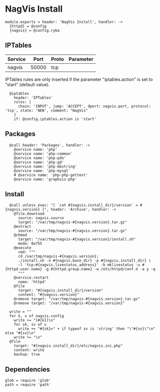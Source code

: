 
# NagVis Install

    module.exports = header: 'NagVis Install', handler: ->
      {httpd} = @config
      {nagvis} = @config.ryba

## IPTables

| Service           | Port  | Proto | Parameter       |
|-------------------|-------|-------|-----------------|
|  nagvis           | 50000 |  tcp  |                 |

IPTables rules are only inserted if the parameter "iptables.action" is set to
"start" (default value).

      @iptables
        header: 'IPTables'
        rules: [
          chain: 'INPUT', jump: 'ACCEPT', dport: nagvis.port, protocol: 'tcp', state: 'NEW', comment: "NagVis"
        ]
        if: @config.iptables.action is 'start'

## Packages

      @call header: 'Packages', handler: ->
        @service name: 'php'
        @service name: 'php-common'
        @service name: 'php-pdo'
        @service name: 'php-gd'
        @service name: 'php-mbstring'
        @service name: 'php-mysql'
        # @service name: 'php-php-gettext'
        @service name: 'graphviz-php'

## Install

      @call unless_exec: "[ `cat #{nagvis.install_dir}/version` = #{nagvis.version} ]", header: 'Archive', handler: ->
        @file.download
          source: nagvis.source
          target: "/var/tmp/nagvis-#{nagvis.version}.tar.gz"
        @extract
          source: "/var/tmp/nagvis-#{nagvis.version}.tar.gz"
        @chmod
          target: "/var/tmp/nagvis-#{nagvis.version}/install.sh"
          mode: 0o755
        @execute
          cmd: """
          cd /var/tmp/nagvis-#{nagvis.version};
          ./install.sh -n #{nagvis.base_dir} -p #{nagvis.install_dir} \
          -l 'tcp:#{nagvis.livestatus_address}' -b mklivestatus -u #{httpd.user.name} -g #{httpd.group.name} -w /etc/httpd/conf.d -a y -q
          """
        @service.restart
          name: 'httpd'
        @file
          target: "#{nagvis.install_dir}/version"
          content: "#{nagvis.version}"
        @remove target: "/var/tmp/nagvis-#{nagvis.version}.tar.gz"
        @remove target: "/var/tmp/nagvis-#{nagvis.version}"

      write = ""
      for k, v of nagvis.config
        write += "[#{k}]\n"
        for sk, sv of v
          write += "#{sk}=" + if typeof sv is 'string' then "\"#{sv}\"\n" else "#{sv}\n"
        write += "\n"
      @file
        target: "#{nagvis.install_dir}/etc/nagvis.ini.php"
        content: write
        backup: true

## Dependencies

    glob = require 'glob'
    path = require 'path'
